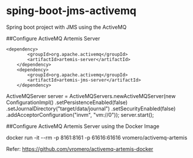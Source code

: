 # sping-boot-jms-activemq
Spring boot project with JMS using the ActiveMQ


##Configure ActiveMQ Artemis Server 

    <dependency>
			<groupId>org.apache.activemq</groupId>
			<artifactId>artemis-server</artifactId>
		</dependency>
		<dependency>
			<groupId>org.apache.activemq</groupId>
			<artifactId>artemis-jms-server</artifactId>
		</dependency>


ActiveMQServer server = ActiveMQServers.newActiveMQServer(new ConfigurationImpl()
				.setPersistenceEnabled(false)
				.setJournalDirectory("target/data/journal")
				.setSecurityEnabled(false)
				.addAcceptorConfiguration("invm", "vm://0"));
		server.start(); 


##Configure ActiveMQ Artemis Server using the Docker Image

docker run -it --rm -p 8161:8161 -p 61616:61616 vromero/activemq-artemis

Refer: https://github.com/vromero/activemq-artemis-docker 
